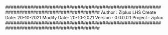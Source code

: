 ##########################################################################################
Author     : Ziplux LHS
Create Date: 20-10-2021
Modify Date: 20-10-2021
Version    : 0.0.0.0.1
Project    : ziplux
##########################################################################################